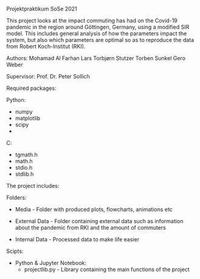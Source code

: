 Projektpraktikum SoSe 2021

This project looks at the impact commuting has had on the Covid-19 pandemic in the region around Göttingen, Germany, using a modified SIR model. This includes general analysis of how the parameters impact the system, but also which parameters are optimal so as to reproduce the data from Robert Koch-Institut (RKI). 


Authors:
Mohamad Al Farhan
Lars Torbjørn Stutzer
Torben Sunkel
Gero Weber

Supervisor:
Prof. Dr. Peter Sollich

Required packages:

Python:
  - numpy
  - matplotlib
  - scipy
  - 
C:
  - tgmath.h
  - math.h
  - stdio.h
  - stdlib.h


The project includes:

Folders:
  - Media - Folder with produced plots, flowcharts, animations etc

  - External Data - Folder containing external data such as information about the pandemic from RKI and the amount of commuters

  - Internal Data - Processed data to make life easier

Scipts:
  - Python & Jupyter Notebook:
      - projectlib.py - Library containing the main functions of the project

